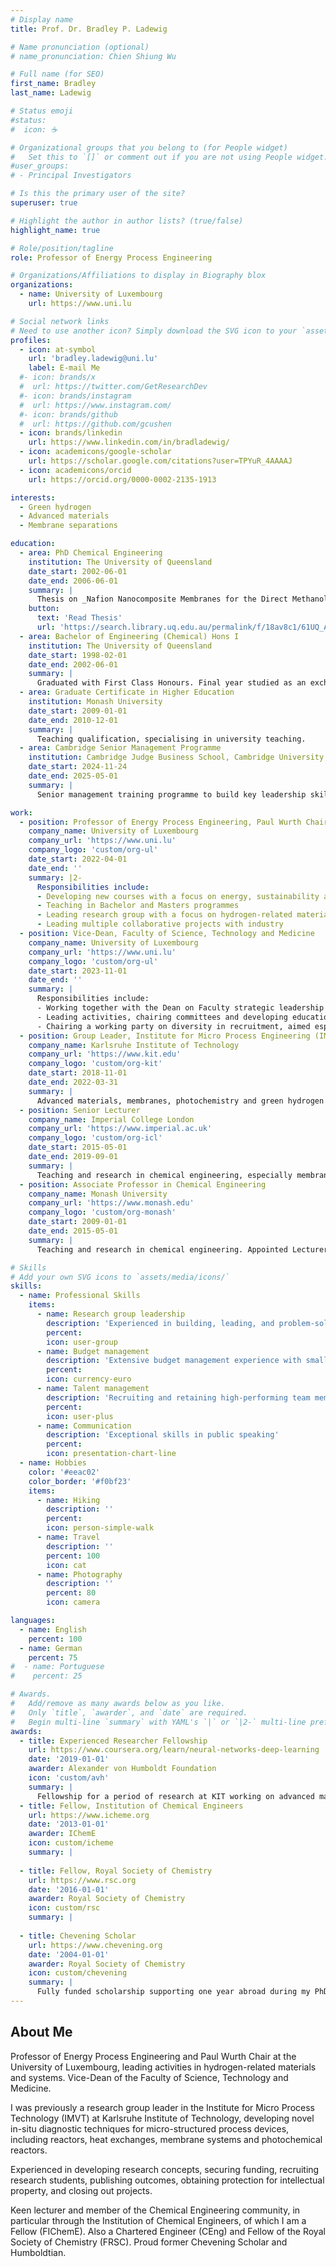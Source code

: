 ```yaml
---
# Display name
title: Prof. Dr. Bradley P. Ladewig

# Name pronunciation (optional)
# name_pronunciation: Chien Shiung Wu

# Full name (for SEO)
first_name: Bradley
last_name: Ladewig

# Status emoji
#status:
#  icon: ☕️

# Organizational groups that you belong to (for People widget)
#   Set this to `[]` or comment out if you are not using People widget.
#user_groups:
# - Principal Investigators

# Is this the primary user of the site?
superuser: true

# Highlight the author in author lists? (true/false)
highlight_name: true

# Role/position/tagline
role: Professor of Energy Process Engineering

# Organizations/Affiliations to display in Biography blox
organizations:
  - name: University of Luxembourg
    url: https://www.uni.lu

# Social network links
# Need to use another icon? Simply download the SVG icon to your `assets/media/icons/` folder.
profiles:
  - icon: at-symbol
    url: 'bradley.ladewig@uni.lu'
    label: E-mail Me
  #- icon: brands/x
  #  url: https://twitter.com/GetResearchDev
  #- icon: brands/instagram
  #  url: https://www.instagram.com/
  #- icon: brands/github
  #  url: https://github.com/gcushen
  - icon: brands/linkedin
    url: https://www.linkedin.com/in/bradladewig/
  - icon: academicons/google-scholar
    url: https://scholar.google.com/citations?user=TPYuR_4AAAAJ
  - icon: academicons/orcid
    url: https://orcid.org/0000-0002-2135-1913

interests:
  - Green hydrogen
  - Advanced materials
  - Membrane separations

education:
  - area: PhD Chemical Engineering
    institution: The University of Queensland
    date_start: 2002-06-01
    date_end: 2006-06-01
    summary: |
      Thesis on _Nafion Nanocomposite Membranes for the Direct Methanol Fuel Cell_. Supervised by Prof G.Q. Max Lu, Prof. Joe da Costa, Prof. Darren Martin. 
    button:
      text: 'Read Thesis'
      url: 'https://search.library.uq.edu.au/permalink/f/18av8c1/61UQ_ALMA2187353080003131'
  - area: Bachelor of Engineering (Chemical) Hons I
    institution: The University of Queensland
    date_start: 1998-02-01
    date_end: 2002-06-01
    summary: |
      Graduated with First Class Honours. Final year studied as an exchange student at Nottingham University.
  - area: Graduate Certificate in Higher Education
    institution: Monash University
    date_start: 2009-01-01
    date_end: 2010-12-01
    summary: |
      Teaching qualification, specialising in university teaching.
  - area: Cambridge Senior Management Programme
    institution: Cambridge Judge Business School, Cambridge University
    date_start: 2024-11-24
    date_end: 2025-05-01
    summary: |
      Senior management training programme to build key leadership skills, and apply them to drive strategy, lead digital innovation and manage change.

work:
  - position: Professor of Energy Process Engineering, Paul Wurth Chair
    company_name: University of Luxembourg
    company_url: 'https://www.uni.lu'
    company_logo: 'custom/org-ul'
    date_start: 2022-04-01
    date_end: ''
    summary: |2-
      Responsibilities include:
      - Developing new courses with a focus on energy, sustainability and hydrogen
      - Teaching in Bachelor and Masters programmes
      - Leading research group with a focus on hydrogen-related materials and systems
      - Leading multiple collaborative projects with industry
  - position: Vice-Dean, Faculty of Science, Technology and Medicine
    company_name: University of Luxembourg
    company_url: 'https://www.uni.lu'
    company_logo: 'custom/org-ul'
    date_start: 2023-11-01
    date_end: ''
    summary: |
      Responsibilities include:
      - Working together with the Dean on Faculty strategic leadership
      - Leading activities, chairing committees and developing education-focussed activities
      - Chairing a working party on diversity in recruitment, aimed especially at increasing diversity of the academic staff in the Faculty
  - position: Group Leader, Institute for Micro Process Engineering (IMVT)
    company_name: Karlsruhe Institute of Technology
    company_url: 'https://www.kit.edu'
    company_logo: 'custom/org-kit'
    date_start: 2018-11-01
    date_end: 2022-03-31
    summary: |
      Advanced materials, membranes, photochemistry and green hydrogen research. My initial period of work at KIT was supported by an Experienced Researcher Fellowship from the [Alexander von Humboldt Foundation.](https://www.humboldt-foundation.de)  
  - position: Senior Lecturer
    company_name: Imperial College London
    company_url: 'https://www.imperial.ac.uk'
    company_logo: 'custom/org-icl'
    date_start: 2015-05-01
    date_end: 2019-09-01
    summary: |
      Teaching and research in chemical engineering, especially membrane science and engineering. Taught the course "Nuclear Chemical Engineering" for several years. Co-launched the Barrer Centre.
  - position: Associate Professor in Chemical Engineering
    company_name: Monash University
    company_url: 'https://www.monash.edu'
    company_logo: 'custom/org-monash'
    date_start: 2009-01-01
    date_end: 2015-05-01
    summary: |
      Teaching and research in chemical engineering. Appointed Lecturer in 2009, promoted to Senior Lecturer in 2011 and Associate Professor in 2012.             

# Skills
# Add your own SVG icons to `assets/media/icons/`
skills:
  - name: Professional Skills
    items:
      - name: Research group leadership
        description: 'Experienced in building, leading, and problem-solving in diverse research teams'
        percent: 
        icon: user-group
      - name: Budget management
        description: 'Extensive budget management experience with small to large (10M€+) projects'
        percent: 
        icon: currency-euro
      - name: Talent management
        description: 'Recruiting and retaining high-performing team members'
        percent: 
        icon: user-plus
      - name: Communication
        description: 'Exceptional skills in public speaking'
        percent: 
        icon: presentation-chart-line
  - name: Hobbies
    color: '#eeac02'
    color_border: '#f0bf23'
    items:
      - name: Hiking
        description: ''
        percent: 
        icon: person-simple-walk
      - name: Travel
        description: ''
        percent: 100
        icon: cat
      - name: Photography
        description: ''
        percent: 80
        icon: camera

languages:
  - name: English
    percent: 100
  - name: German
    percent: 75
#  - name: Portuguese
#    percent: 25

# Awards.
#   Add/remove as many awards below as you like.
#   Only `title`, `awarder`, and `date` are required.
#   Begin multi-line `summary` with YAML's `|` or `|2-` multi-line prefix and indent 2 spaces below.
awards:
  - title: Experienced Researcher Fellowship
    url: https://www.coursera.org/learn/neural-networks-deep-learning
    date: '2019-01-01'
    awarder: Alexander von Humboldt Foundation
    icon: 'custom/avh' 
    summary: |
      Fellowship for a period of research at KIT working on advanced materials and reactors with Prof. Dr. Roland Dittmeyer.
  - title: Fellow, Institution of Chemical Engineers
    url: https://www.icheme.org
    date: '2013-01-01'
    awarder: IChemE
    icon: custom/icheme
    summary: |
      
  - title: Fellow, Royal Society of Chemistry
    url: https://www.rsc.org
    date: '2016-01-01'
    awarder: Royal Society of Chemistry
    icon: custom/rsc
    summary: |
  
  - title: Chevening Scholar
    url: https://www.chevening.org
    date: '2004-01-01'
    awarder: Royal Society of Chemistry
    icon: custom/chevening
    summary: | 
      Fully funded scholarship supporting one year abroad during my PhD, mostly in the Chemistry Department at Imperial College London working with Prof. Anthony Kucernak, then a short placement with Prof. Suzana Nunes at GKSS, Germany (now known as Helmholtz Zentrum Hereon)
---
```


## About Me

Professor of Energy Process Engineering and Paul Wurth Chair at the University of Luxembourg, leading activities in hydrogen-related materials and systems. Vice-Dean of the Faculty of Science, Technology and Medicine.

I was previously a research group leader in the Institute for Micro Process Technology (IMVT) at Karlsruhe Institute of Technology, developing novel in-situ diagnostic techniques for micro-structured process devices, including reactors, heat exchanges, membrane systems and photochemical reactors. 

Experienced in developing research concepts, securing funding, recruiting research students, publishing outcomes, obtaining protection for intellectual property, and closing out projects.

Keen lecturer and member of the Chemical Engineering community, in particular through the Institution of Chemical Engineers, of which I am a Fellow (FIChemE). Also a Chartered Engineer (CEng) and Fellow of the Royal Society of Chemistry (FRSC). Proud former Chevening Scholar and Humboldtian.
